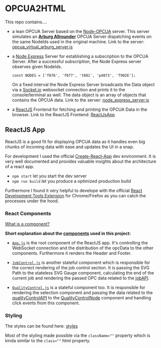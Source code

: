 # OPCUA2HTML

This repo contains....

- a lean OPCUA Server based on the [Node-OPCUA](http://node-opcua.github.io/) server. This server simulates an [**Arburg Allrounder**](https://www.arburg.com/us/us/products-and-services/injection-molding/injection-molding-machines/) OPCUA Server dispatching events on the same NodeIds used in the original machine. Link to the server: [opcua_virtual_arburg_server.js](https://github.com/ja-nz/opcua2html/blob/master/OPCExpressServer/opcua_virtual_arburg_server.js)


- a [Node Express](http://expressjs.com/) Server for establishing a subscription to the OPCUA Server. After a successful subscription, the Node Express server observes given NodeIds.

	`const NODES = ['f076', 'f077', 't081', 'p4073', 'f902E'];`

	On a fixed interval the Node Express Server broadcasts the Data object via a  [Socket.io](http://socket.io/) websocket connection and prints it to the console/terminal as well. The data object is an array of objects that contains the OPCUA data. Link to the server: [node_express_server.js](https://github.com/ja-nz/opcua2html/blob/master/OPCExpressServer/node_express_server.js)


- a [ReactJS](https://facebook.github.io/react/) Frontend for fetching and printing the OPCUA Data in the browser. Link to the ReactJS Frontend: [ReactJsApp](https://github.com/ja-nz/opcua2html/tree/master/ReactJsApp)




## ReactJS App

ReactJS is a good fit for displaying OPCUA data as it handles even big chunks of incoming data with ease and updates the UI in a snap.

For development I used the official [Create-React-App](https://github.com/facebookincubator/create-react-app) dev environment. It is very well documented and provides valuable insights about the architecture of a react app.
- `npm start` let you start the dev server
- `npm run build` let you produce a optimized production build

Furthermore I found it very helpful to develope with the official [React Development Tools Extension](https://facebook.github.io/react/blog/2015/09/02/new-react-developer-tools.html) for Chrome/Firefox as you can catch the processes under the hood.


### React Components

[What is a component?](https://facebook.github.io/react/docs/thinking-in-react.html) 

**Short explanation about the [components](https://github.com/ja-nz/opcua2html/tree/master/ReactJsApp/src/components) used in this project:**

- [`App.js`](https://github.com/ja-nz/opcua2html/blob/master/ReactJsApp/src/components/App.js) is the root component of the ReactJS app. It's controlling the WebSocket connection and the distribution of the opcData to the other components. Furthermore it renders the Header and Footer.

- [`JobControl.js`](https://github.com/ja-nz/opcua2html/blob/master/ReactJsApp/src/components/JobControl.js) is another stateful component which is responsible for the correct rendering of the job control section. It is passing the SVG Path to the stateless SVG Gauge component, calculating the end of the current job and rendering the passed OPC data related to the [jobAPI](https://github.com/ja-nz/opcua2html/blob/master/ReactJsApp/src/api.js).

- [`QualityControl.js`](https://github.com/ja-nz/opcua2html/blob/master/ReactJsApp/src/components/QualityControl.js) is a stateful component too. It is responsible for rendering the selection component and passing the data related to the [qualityControlAPI](https://github.com/ja-nz/opcua2html/blob/master/ReactJsApp/src/api.js) to the [QualityControlNode](https://github.com/ja-nz/opcua2html/blob/master/ReactJsApp/src/components/QualityControlNode.js) component and handling click events from this component.

### Styling

The styles can be found here: [styles](https://github.com/ja-nz/opcua2html/tree/master/ReactJsApp/src/components/styles) 

Most of the styling made possible via the `className=""` property which is kinda similar to the `class=""` html property.
